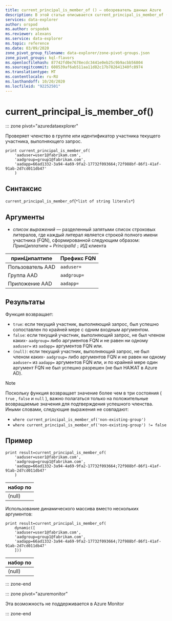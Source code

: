 ```yaml
---
title: current_principal_is_member_of () — обозреватель данных Azure
description: В этой статье описывается current_principal_is_member_of () в Azure обозреватель данных.
services: data-explorer
author: orspod
ms.author: orspodek
ms.reviewer: alexans
ms.service: data-explorer
ms.topic: reference
ms.date: 03/09/2020
zone_pivot_group_filename: data-explorer/zone-pivot-groups.json
zone_pivot_groups: kql-flavors
ms.openlocfilehash: 87742fd0e7678ecdc3441e0eb25c9b9acbb56804
ms.sourcegitcommit: 608539af6ab511aa11d82c17b782641340fc8974
ms.translationtype: MT
ms.contentlocale: ru-RU
ms.lasthandoff: 10/20/2020
ms.locfileid: "92252501"
---
```

# <a name="current_principal_is_member_of"></a>current_principal_is_member_of()

::: zone pivot="azuredataexplorer"

Проверяет членство в группе или идентификатор участника текущего участника, выполняющего запрос.

```kusto
print current_principal_is_member_of(
    'aaduser=user1@fabrikam.com', 
    'aadgroup=group1@fabrikam.com',
    'aadapp=66ad1332-3a94-4a69-9fa2-17732f093664;72f988bf-86f1-41af-91ab-2d7cd011db47'
    )
```

## <a name="syntax"></a>Синтаксис

`current_principal_is_member_of`(`*list of string literals*`)

## <a name="arguments"></a>Аргументы

* *список выражений* — разделенный запятыми список строковых литералов, где каждый литерал является строкой полного имени участника (FQN), сформированной следующим образом:  
*ПринЦиплатипе* `=` *PrincipalId* `;` *ИД* клиента

| принЦипалтипе   | Префикс FQN  |
|-----------------|-------------|
| Пользователь AAD        | `aaduser=`  |
| Группа AAD       | `aadgroup=` |
| Приложение AAD | `aadapp=`   |

## <a name="returns"></a>Результаты
  
Функция возвращает:
* `true`: если текущий участник, выполняющий запрос, был успешно сопоставлен по крайней мере с одним входным аргументом.
* `false`: если текущий участник, выполняющий запрос, не был членом каких- `aadgroup=` либо аргументов FQN и не равен ни одному `aaduser=` из `aadapp=` аргументов FQN или.
* `(null)`: если текущий участник, выполняющий запрос, не был членом каких- `aadgroup=` либо аргументов FQN и не равен ни одному `aaduser=` из `aadapp=` аргументов FQN или, и по крайней мере один аргумент FQN не был успешно разрешен (не был НАЖАТ в Azure AD). 

> [!NOTE]
> Поскольку функция возвращает значение более чем в три состояния ( `true` , `false` и `null` ), важно полагаться только на положительные возвращаемые значения для подтверждения успешного членства. Иными словами, следующие выражения не совпадают:
> 
> * `where current_principal_is_member_of('non-existing-group')`
> * `where current_principal_is_member_of('non-existing-group') != false` 


## <a name="example"></a>Пример

<!-- csl: https://help.kusto.windows.net/Samples -->
```kusto
print result=current_principal_is_member_of(
    'aaduser=user1@fabrikam.com', 
    'aadgroup=group1@fabrikam.com',
    'aadapp=66ad1332-3a94-4a69-9fa2-17732f093664;72f988bf-86f1-41af-91ab-2d7cd011db47'
    )
```

| набор по |
|--------|
| (null) |

Использование динамического массива вместо нескольких аргументов:

<!-- csl: https://help.kusto.windows.net/Samples -->
```kusto
print result=current_principal_is_member_of(
    dynamic([
    'aaduser=user1@fabrikam.com', 
    'aadgroup=group1@fabrikam.com',
    'aadapp=66ad1332-3a94-4a69-9fa2-17732f093664;72f988bf-86f1-41af-91ab-2d7cd011db47'
    ]))
```

| набор по |
|--------|
| (null) |

::: zone-end

::: zone pivot="azuremonitor"

Эта возможность не поддерживается в Azure Monitor

::: zone-end

